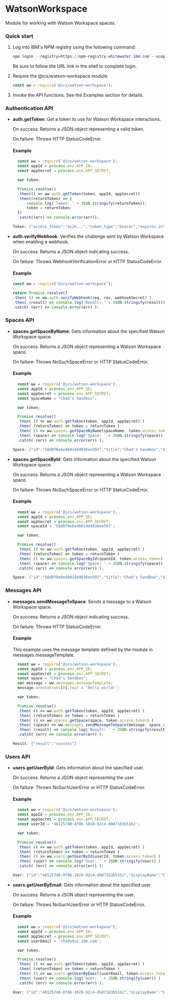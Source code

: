 # WatsonWorkspace

Module for working with Watson Workspace spaces.

### Quick start

1. Log into IBM's NPM registry using the following command:

   ```PowerShell
   npm login --registry=https://npm-registry.whitewater.ibm.com --scope=@ics
   ```

   Be sure to follow the URL link in the shell to complete login.
   
2. Require the @ics/watson-workspace module:

    ```JavaScript
    const ww = require('@ics/watson-workspace');
    ```
    
3. Invoke the API functions. See the Examples section for details.

### Authentication API

- **auth.getToken**: Get a token to use for Watson Workspace interactions.
  
  On success: Returns a JSON object representing a valid token.
  
  On failure: Throws HTTP StatusCodeError.
  
  #### Example
  
  ```JavaScript
    const ww = require('@ics/watson-workspace');
    const appId = process.env.APP_ID;
    const appSecret = process.env.APP_SECRET;

    var token;

    Promise.resolve()
    .then(() => ww.auth.getToken(token, appId, appSecret))
    .then((returnToken) => {
        console.log('Token: ' + JSON.stringify(returnToken));
        token = returnToken;
    })
    .catch((err) => console.error(err));
  ```
  
  ```PowerShell
  Token: {"access_token":"eyJh...","token_type":"bearer","expires_in":43199,"scope":"read write","id":"3908d0cd-6df2-497d-a683-45a8616f8e85","jti":"ca7f671d-392a-4fca-a0b4-6842f8b9d8a9"}
  ```
  
- **auth.verifyWebhook**: Verifies the challenge sent by Watson Workspace when enabling a webhook.
  
  On success: Returns a JSON object indicating success.
  
  On failure: Throws WebhookVerificationError or HTTP StatusCodeError.
  
  #### Example
  
  ```JavaScript
  const ww = require('@ics/watson-workspace');
  
  return Promise.resolve()
  .then( () => ww.auth.verifyWebhook(req, res, webhookSecret) )
  .then( (result) => console.log('Result: ' + JSON.stringify(result)) )
  .catch( (err) => console.error(err) );
  ```

### Spaces API

- **spaces.getSpaceByName**: Gets information about the specified Watson Workspace space.
  
  On success: Returns a JSON object representing a Watson Workspace space.
  
  On failure: Throws NoSuchSpaceError or HTTP StatusCodeError.
  
  #### Example
  
  ```JavaScript
    const ww = require('@ics/watson-workspace');
    const appId = process.env.APP_ID;
    const appSecret = process.env.APP_SECRET;
    const spaceName = "Chad's Sandbox";

    var token;

    Promise.resolve()
    .then( () => ww.auth.getToken(token, appId, appSecret) )
    .then( (returnToken) => token = returnToken )
    .then( () => ww.spaces.getSpaceByName(spaceName, token.access_token) )
    .then( (space) => console.log('Space: ' + JSON.stringify(space)) )
    .catch( (err) => console.error(err) );
  ```
  
  ```PowerShell
  Space: {"id":"58d0f0e6e4b014d4036ee597","title":"Chad's Sandbox","description":null,"created":"2017-03-21T09:22:46.689+0000","updated":"2017-06-09T18:08:31.102+0000","membersUpdated":"2017-06-05T17:13:16.956+0000","createdBy":{"id":"48125740-8f0b-1028-92c4-db07163b51b2","email":"chads@us.ibm.com"},"updatedBy":{"id":"48125740-8f0b-1028-92c4-db07163b51b2","email":"chads@us.ibm.com"},"members":{"items":[{"email":"chads@us.ibm.com","displayName":"Chad Scott"},{"email":null,"displayName":"WWModuleTester"}]}}
  ```
  
- **spaces.getSpaceById**: Gets information about the specified Watson Workspace space.
  
  On success: Returns a JSON object representing a Watson Workspace space.
  
  On failure: Throws NoSuchSpaceError or HTTP StatusCodeError.
  
  #### Example
  
  ```JavaScript
    const ww = require('@ics/watson-workspace');
    const appId = process.env.APP_ID;
    const appSecret = process.env.APP_SECRET;
    const spaceId = '58d0f0e6e4b014d4036ee597';

    var token;

    Promise.resolve()
    .then( () => ww.auth.getToken(token, appId, appSecret) )
    .then( (returnToken) => token = returnToken )
    .then( () => ww.spaces.getSpaceById(spaceId, token.access_token) )
    .then( (space) => console.log('Space: ' + JSON.stringify(space)) )
    .catch( (err) => console.error(err) );
  ```
  
  ```PowerShell
  Space: {"id":"58d0f0e6e4b014d4036ee597","title":"Chad's Sandbox","description":null,"created":"2017-03-21T09:22:46.689+0000","updated":"2017-06-09T18:08:31.102+0000","membersUpdated":"2017-06-05T17:13:16.956+0000","createdBy":{"id":"48125740-8f0b-1028-92c4-db07163b51b2","email":"chads@us.ibm.com"},"updatedBy":{"id":"48125740-8f0b-1028-92c4-db07163b51b2","email":"chads@us.ibm.com"},"members":{"items":[{"email":"chads@us.ibm.com","displayName":"Chad Scott"},{"email":null,"displayName":"WWModuleTester"}]}}
  ```

### Messages API

- **messages.sendMessageToSpace**: Sends a message to a Watson Workspace space.
  
  On success: Returns a JSON object indicating success.
  
  On failure: Throws HTTP StatusCodeError.
  
  #### Example
  
  This example uses the message template defined by the module in messages.messageTemplate.
  
  ```JavaScript
    const ww = require('@ics/watson-workspace');
    const appId = process.env.APP_ID;
    const appSecret = process.env.APP_SECRET;
    const space = "Chad's Sandbox";
    var message = ww.messages.messageTemplate;
    message.annotations[0].text = 'Hello world!';

    var token;

    Promise.resolve()
    .then( () => ww.auth.getToken(token, appId, appSecret) )
    .then( (returnToken) => token = returnToken )
    .then( () => ww.spaces.getSpace(space, token.access_token) )
    .then( (space) => ww.messages.sendMessageToSpace(message, space.id, token.access_token) )
    .then( (result) => console.log('Result: ' + JSON.stringify(result)) )
    .catch( (err) => console.error(err) );
  ```
  
  ```PowerShell
  Result: {"result":"success"}
  ```


### Users API

- **users.getUserById**: Gets information about the specified user.
  
  On success: Returns a JSON object representing the user.
  
  On failure: Throws NoSuchUserError or HTTP StatusCodeError.
  
  #### Example
  
  ```JavaScript
    const ww = require('@ics/watson-workspace');
    const appId = process.env.APP_ID;
    const appSecret = process.env.APP_SECRET;
    const userId = '48125740-8f0b-1028-92c4-db07163b51b2';

    var token;

    Promise.resolve()
    .then( () => ww.auth.getToken(token, appId, appSecret) )
    .then( (returnToken) => token = returnToken )
    .then( () => ww.users.getUserById(userId, token.access_token) )
    .then( (user) => console.log('User: ' + JSON.stringify(user)) )
    .catch( (err) => console.error(err) );
  ```
  
  ```PowerShell
  User: {"id":"48125740-8f0b-1028-92c4-db07163b51b2","displayName":"Chad Scott","email":"chads@us.ibm.com"}
  ```
  
- **users.getUserByEmail**: Gets information about the specified user.
  
  On success: Returns a JSON object representing the user.
  
  On failure: Throws NoSuchUserError or HTTP StatusCodeError.
  
  #### Example
  
  ```JavaScript
    const ww = require('@ics/watson-workspace');
    const appId = process.env.APP_ID;
    const appSecret = process.env.APP_SECRET;
    const userEmail = 'chads@us.ibm.com';

    var token;

    Promise.resolve()
    .then( () => ww.auth.getToken(token, appId, appSecret) )
    .then( (returnToken) => token = returnToken )
    .then( () => ww.users.getUserByEmail(userEmail, token.access_token) )
    .then( (user) => console.log('User: ' + JSON.stringify(user)) )
    .catch( (err) => console.error(err) );
  ```
  
  ```PowerShell
  User: {"id":"48125740-8f0b-1028-92c4-db07163b51b2","displayName":"Chad Scott","email":"chads@us.ibm.com"}
  ```